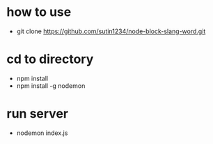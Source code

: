 # how to use

- git clone https://github.com/sutin1234/node-block-slang-word.git

# cd to directory

- npm install
- npm install -g nodemon

# run server

- nodemon index.js
